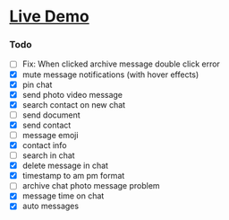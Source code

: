 # [Live Demo](https://emre-whatsapp-web-clone.netlify.app/)

### Todo
- [ ] Fix: When clicked archive message double click error
- [x] mute message notifications (with hover effects)
- [x] pin chat
- [x] send photo video message
- [x] search contact on new chat
- [ ] send document
- [x] send contact
- [ ] message emoji
- [x] contact info
- [ ] search in chat
- [x] delete message in chat
- [x] timestamp to am pm format
- [ ] archive chat photo message problem
- [x] message time on chat
- [x] auto messages
